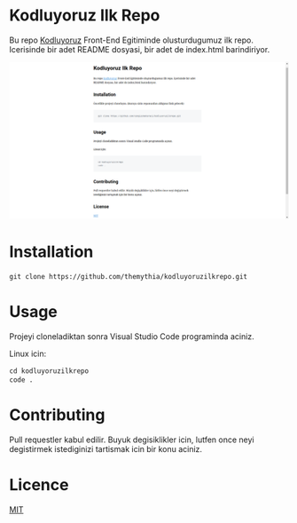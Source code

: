 # Kodluyoruz Ilk Repo

Bu repo <a href='https://www.kodluyoruz.org/' target='_blank'>Kodluyoruz</a> Front-End Egitiminde olusturdugumuz ilk repo. Icerisinde bir adet README dosyasi, bir adet de index.html barindiriyor.

<img src='https://raw.githubusercontent.com/Kodluyoruz/taskforce/main/git/odev1/figures/markdown.png' />

# Installation

```
git clone https://github.com/themythia/kodluyoruzilkrepo.git
```

# Usage

Projeyi cloneladiktan sonra Visual Studio Code programinda aciniz.

Linux icin:

```
cd kodluyoruzilkrepo
code .
```

# Contributing

Pull requestler kabul edilir. Buyuk degisiklikler icin, lutfen once neyi degistirmek istediginizi tartismak icin bir konu aciniz.

# Licence

<a href='https://choosealicense.com/licenses/mit/' target='_blank'>MIT</a>
